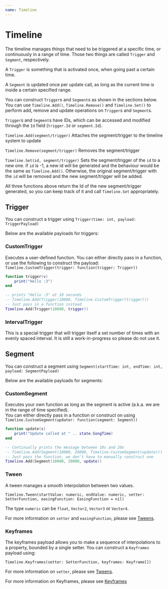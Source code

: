 ```yaml
---
name: Timeline
---
```


# Timeline

The timeline manages things that need to be triggered at a specific time, or continuously in a range of time.
Those two things are called `Trigger` and `Segment`, respectively.

A `Trigger` is something that is activated once, when going past a certain time.

A `Segment` is updated once per update call, as long as the current time is inside a certain specified range.

You can construct `Trigger`s and `Segment`s as shown in the sections below. You can use `Timeline.Add()`, `Timeline.Remove()` and `Timeline.Set()` to perform add, remove and update operations on `Trigger`s and `Segment`s.

`Trigger`s and `Segment`s have IDs, which can be accessed and modified through the `Id` field (`trigger.Id` or `segment.Id`). 

`Timeline.Add(segment/trigger)` Attaches the segment/trigger to the timeline system to update

`Timeline.Remove(segment/trigger)` Removes the segment/trigger

`Timeline.Set(id, segment/trigger)` Sets the segment/trigger of the `id` to a new one. if `id` is -1, a new id will be generated and the behaviour would be the same as `Timeline.Add()`. Otherwise, the original segment/trigger with the `id` will be removed and the new segment/trigger will be added.

All three functions above return the Id of the new segment/trigger generated, so you can keep track of it and call `Timeline.Set` appropriately.

## Trigger

You can construct a trigger using
`Trigger(time: int, payload: TriggerPayload)`

Below are the available payloads for triggers:

### CustomTrigger

Executes a user-defined function. You can either directly pass in a function, or use the following to construct the payload:
`Timeline.CustomTrigger(trigger: function(trigger: Trigger))`


```lua
function trigger(v)
    print("Hello :3")
end

-- prints "Hello :3" at 10 seconds
-- Timeline.Add(Trigger(10000, Timeline.CustomTrigger(trigger)))
-- Just pass in a function instead
Timeline.Add(Trigger(10000, trigger))
```

### IntervalTrigger

This is a special trigger that will trigger itself a set number of times with an evenly spaced interval. It is still a work-in-progress so please do not use it.

## Segment

You can construct a segment using
`Segment(startTime: int, endTime: int, payload: SegmentPayload)`

Below are the available payloads for segments:

### CustomSegment

Executes your own function as long as the segment is active (a.k.a. we are in the range of time specified).  
You can either directly pass in a function or construct on using
`Timeline.CustomSegment(updater: function(segment: Segment))`


```lua
function update(s)
    print("Update called at " .. state.SongTime)
end

-- Continually prints the message between 10s and 20s
-- Timeline.Add(Segment(10000, 20000, Timeline.CustomSegment(update)))
-- Just pass the function, we don't have to manually construct one
Timeline.Add(Segment(10000, 20000, update))
```

### Tween

A tween manages a smooth interpolation between two values.

`Timeline.Tween(startValue: numeric, endValue: numeric, setter: SetterFunction, easingFunction: EasingFunction = nil)`

The type `numeric` can be `float`, `Vector2`, `Vector3` or `Vector4`.

For more information on `setter` and `easingFunction`, please see [Tweens](/docs/animation/tween).

### Keyframes

The keyframes payload allows you to make a sequence of interpolations to a property, bounded by a single setter.
You can construct a `Keyframes` payload using:

`Timeline.Keyframes(setter: SetterFunction, keyframes: Keyframe[])`

For more information on `setter`, please see [Tweens](/docs/animation/tween).

For more information on Keyframes, please see [Keyframes](/docs/animation/keyframes)
